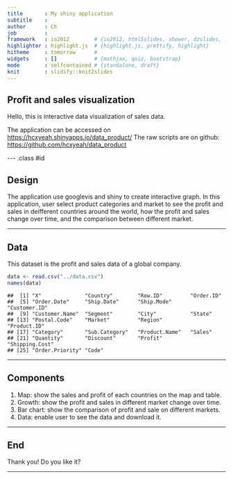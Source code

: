 ```yaml
---
title       : My shiny application
subtitle    : 
author      : Ch
job         : 
framework   : io2012        # {io2012, html5slides, shower, dzslides, ...}
highlighter : highlight.js  # {highlight.js, prettify, highlight}
hitheme     : tomorrow      # 
widgets     : []            # {mathjax, quiz, bootstrap}
mode        : selfcontained # {standalone, draft}
knit        : slidify::knit2slides
---
```


## Profit and sales visualization

Hello, this is interactive data visualization of sales data. 

The application can be accessed on 
https://hcxyeah.shinyapps.io/data_product/
The raw scripts are on github:
https://github.com/hcxyeah/data_product


--- .class #id 

## Design

The application use googlevis and shiny to create interactive graph.
In this application, user select product categories and market to see the profit and sales in deifferent countries around the world, how the profit and sales change over time, and the comparison between different market. 

--- 

## Data

This dataset is the profit and sales data of a global company.


```r
data <- read.csv("../data.csv")
names(data)
```

```
##  [1] "X"              "Country"        "Row.ID"         "Order.ID"      
##  [5] "Order.Date"     "Ship.Date"      "Ship.Mode"      "Customer.ID"   
##  [9] "Customer.Name"  "Segment"        "City"           "State"         
## [13] "Postal.Code"    "Market"         "Region"         "Product.ID"    
## [17] "Category"       "Sub.Category"   "Product.Name"   "Sales"         
## [21] "Quantity"       "Discount"       "Profit"         "Shipping.Cost" 
## [25] "Order.Priority" "Code"
```

---

## Components

1. Map: show the sales and profit of each countries on the map and table.
2. Growth: show the profit and sales in different market change over time.
3. Bar chart: show the comparison of profit and sale on different markets.
4. Data: enable user to see the data and download it. 

---

## End

Thank you! 
Do you like it?

---
